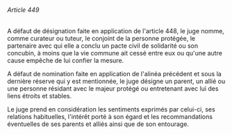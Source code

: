 ###### Article 449

A défaut de désignation faite en application de l'article 448, le juge nomme, comme curateur ou tuteur, le conjoint de la personne protégée, le partenaire avec qui elle a conclu un pacte civil de solidarité ou son concubin, à moins que la vie commune ait cessé entre eux ou qu'une autre cause empêche de lui confier la mesure.

A défaut de nomination faite en application de l'alinéa précédent et sous la dernière réserve qui y est mentionnée, le juge désigne un parent, un allié ou une personne résidant avec le majeur protégé ou entretenant avec lui des liens étroits et stables.

Le juge prend en considération les sentiments exprimés par celui-ci, ses relations habituelles, l'intérêt porté à son égard et les recommandations éventuelles de ses parents et alliés ainsi que de son entourage.

